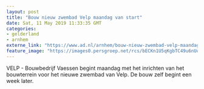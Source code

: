 ```yaml
---
layout: post
title: "Bouw nieuw zwembad Velp maandag van start"
date: Sat, 11 May 2019 11:33:35 GMT
categories: 
- gelderland 
- arnhem 
externe_link: "https://www.ad.nl/arnhem/bouw-nieuw-zwembad-velp-maandag-van-start~a9739b31/"
feature_image: "https://images0.persgroep.net/rcs/bECKn1U5qKgbTC49u6nUq1sYwMU/diocontent/121400660/_fitwidth/400/?appId=21791a8992982cd8da851550a453bd7f&quality=0.7"
---
```


VELP - Bouwbedrijf Vaessen begint maandag met het inrichten van het bouwterrein voor het nieuwe zwembad van Velp. De bouw zelf begint een week later.
